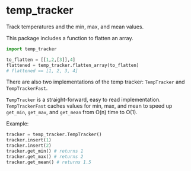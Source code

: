 # temp_tracker

Track temperatures and the min, max, and mean values.

This package includes a function to flatten an array.

```python
import temp_tracker

to_flatten = [[1,2,[3]],4]
flattened = temp_tracker.flatten_array(to_flatten)
# flattened == [1, 2, 3, 4]
```

There are also two implementations of the temp tracker: `TempTracker` and `TempTrackerFast`.

`TempTracker` is a straight-forward, easy to read implementation. `TempTrackerFast` caches values for min, max, and mean to speed up `get_min`, `get_max`, and `get_mean` from O(n) time to O(1).

Example:

```python
tracker = temp_tracker.TempTracker()
tracker.insert(1)
tracker.insert(2)
tracker.get_min() # returns 1
tracker.get_max() # returns 2
tracker.get_mean() # returns 1.5
```
